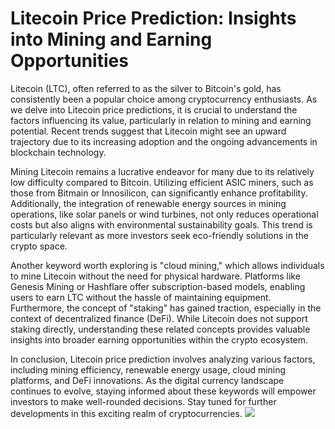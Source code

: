 # Litecoin Price Prediction: Insights into Mining and Earning Opportunities

Litecoin (LTC), often referred to as the silver to Bitcoin's gold, has consistently been a popular choice among cryptocurrency enthusiasts. As we delve into Litecoin price predictions, it is crucial to understand the factors influencing its value, particularly in relation to mining and earning potential. Recent trends suggest that Litecoin might see an upward trajectory due to its increasing adoption and the ongoing advancements in blockchain technology.

Mining Litecoin remains a lucrative endeavor for many due to its relatively low difficulty compared to Bitcoin. Utilizing efficient ASIC miners, such as those from Bitmain or Innosilicon, can significantly enhance profitability. Additionally, the integration of renewable energy sources in mining operations, like solar panels or wind turbines, not only reduces operational costs but also aligns with environmental sustainability goals. This trend is particularly relevant as more investors seek eco-friendly solutions in the crypto space.

Another keyword worth exploring is "cloud mining," which allows individuals to mine Litecoin without the need for physical hardware. Platforms like Genesis Mining or Hashflare offer subscription-based models, enabling users to earn LTC without the hassle of maintaining equipment. Furthermore, the concept of "staking" has gained traction, especially in the context of decentralized finance (DeFi). While Litecoin does not support staking directly, understanding these related concepts provides valuable insights into broader earning opportunities within the crypto ecosystem.

In conclusion, Litecoin price prediction involves analyzing various factors, including mining efficiency, renewable energy usage, cloud mining platforms, and DeFi innovations. As the digital currency landscape continues to evolve, staying informed about these keywords will empower investors to make well-rounded decisions. Stay tuned for further developments in this exciting realm of cryptocurrencies. ![](https://github.com/user-attachments/assets/3be06921-4469-491d-bd37-5f14c53422b7)